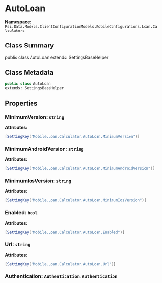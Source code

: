 # AutoLoan

**Namespace:** `Psi.Data.Models.ClientConfigurationModels.MobileConfigurations.Loan.Calculators`

## Class Summary

public class AutoLoan
extends: SettingsBaseHelper

## Class Metadata

```typescript
public class AutoLoan
extends: SettingsBaseHelper
```

## Properties

### MinimumVersion: `string`

**Attributes:**
```csharp
[SettingKey("Mobile.Loan.Calculator.AutoLoan.MinimumVersion")]
```

### MinimumAndroidVersion: `string`

**Attributes:**
```csharp
[SettingKey("Mobile.Loan.Calculator.AutoLoan.MinimumAndroidVersion")]
```

### MinimumIosVersion: `string`

**Attributes:**
```csharp
[SettingKey("Mobile.Loan.Calculator.AutoLoan.MinimumIosVersion")]
```

### Enabled: `bool`

**Attributes:**
```csharp
[SettingKey("Mobile.Loan.Calculator.AutoLoan.Enabled")]
```

### Url: `string`

**Attributes:**
```csharp
[SettingKey("Mobile.Loan.Calculator.AutoLoan.Url")]
```

### Authentication: `Authentication.Authentication`
